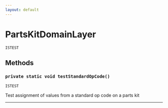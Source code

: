 ```yaml
---
layout: default
---
```

# PartsKitDomainLayer

`ISTEST`
## Methods
### `private static void testStandardOpCode()`

`ISTEST`

Test assignment of values from a standard op code on a parts kit

---
